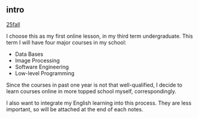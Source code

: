 
## intro

[25fall](https://15445.courses.cs.cmu.edu/fall2025/schedule.html
)

I choose this as my first online lesson, in my third term undergraduate. This term I will have four major courses in my school:

- Data Bases
- Image Processing
- Software Engineering
- Low-level Programming

Since the courses in past one year is not that well-qualified, I decide to learn courses online in more topped school myself, correspondingly.

I also want to integrate my English learning into this process. They are less important, so will be attached at the end of each notes.